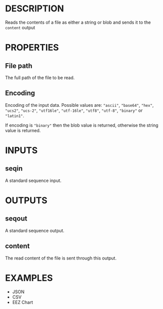 # DESCRIPTION

Reads the contents of a file as either a string or blob and sends it to the `content` output

# PROPERTIES

## File path

The full path of the file to be read.

## Encoding

Encoding of the input data. Possible values are: `"ascii"`, `"base64"`, `"hex"`, `"ucs2"`, `"ucs-2"`, `"utf16le"`, `"utf-16le"`, `"utf8"`, `"utf-8"`, `"binary"` or `"latin1"`.

If encoding is `"binary"` then the blob value is returned, otherwise the string value is returned.

# INPUTS

## seqin

A standard sequence input.

# OUTPUTS

## seqout

A standard sequence output.

## content

The read content of the file is sent through this output.

# EXAMPLES

-   JSON
-   CSV
-   EEZ Chart
